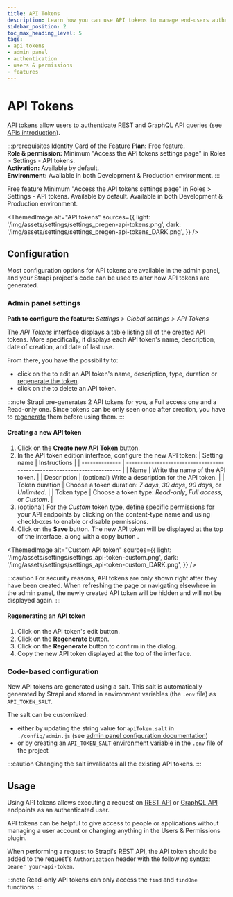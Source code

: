 ```yaml
---
title: API Tokens
description: Learn how you can use API tokens to manage end-users authentication.
sidebar_position: 2
toc_max_heading_level: 5
tags:
- api tokens
- admin panel
- authentication
- users & permissions
- features
---
```


# API Tokens

API tokens allow users to authenticate REST and GraphQL API queries (see [APIs introduction](/cms/api/content-api)).

:::prerequisites Identity Card of the Feature
<Icon name="credit-card"/> **Plan:** Free feature. <br/>
<Icon name="user"/> **Role & permission:** Minimum "Access the API tokens settings page" in Roles > Settings - API tokens. <br/>
<Icon name="toggle-left"/> **Activation:** Available by default. <br/>
<Icon name="laptop"/> **Environment:** Available in both Development & Production environment.
:::

<IdentityCard>
  <IdentityCardItem icon="layout" title="PLAN">
    Free feature
  </IdentityCardItem>
  
  <IdentityCardItem icon="user-gear" title="ROLE AND PERMISSION">
    Minimum "Access the API tokens settings page" in Roles > Settings - API tokens.
  </IdentityCardItem>
  
  <IdentityCardItem icon="power" title="ACTIVATION">
    Available by default.
  </IdentityCardItem>
  
  <IdentityCardItem icon="cloud" title="ENVIRONMENT">
    Available in both Development & Production environment.
  </IdentityCardItem>
</IdentityCard>

<ThemedImage
  alt="API tokens"
  sources={{
    light: '/img/assets/settings/settings_pregen-api-tokens.png',
    dark: '/img/assets/settings/settings_pregen-api-tokens_DARK.png',
  }}
/>

## Configuration

Most configuration options for API tokens are available in the admin panel, and your Strapi project's code can be used to alter how API tokens are generated.

### Admin panel settings

**Path to configure the feature:** <Icon name="gear-six" /> *Settings > Global settings > API Tokens*

The *API Tokens* interface displays a table listing all of the created API tokens. More specifically, it displays each API token's name, description, date of creation, and date of last use.

From there, you have the possibility to:

- click on the <Icon name="pencil-simple" /> to edit an API token's name, description, type, duration or [regenerate the token](#regenerating-an-api-token).
- click on the <Icon name="trash" /> to delete an API token.

:::note
Strapi pre-generates 2 API tokens for you, a Full access one and a Read-only one. Since tokens can be only seen once after creation, you have to [regenerate](#regenerating-an-api-token) them before using them.
:::

#### Creating a new API token

1. Click on the **Create new API Token** button.
2. In the API token edition interface, configure the new API token:
    | Setting name   | Instructions                                                             |
    | -------------- | ------------------------------------------------------------------------ |
    | Name           | Write the name of the API token.                                         |
    | Description    | (optional) Write a description for the API token.                        |
    | Token duration | Choose a token duration: *7 days*, *30 days*, *90 days*, or *Unlimited*. |
    | Token type     | Choose a token type: *Read-only*, *Full access*, or *Custom*.            |
3. (optional) For the *Custom* token type, define specific permissions for your API endpoints by clicking on the content-type name and using checkboxes to enable or disable permissions.
4. Click on the **Save** button. The new API token will be displayed at the top of the interface, along with a copy button <Icon name="copy" />.

<ThemedImage
  alt="Custom API token"
  sources={{
    light: '/img/assets/settings/settings_api-token-custom.png',
    dark: '/img/assets/settings/settings_api-token-custom_DARK.png',
  }}
/>

:::caution
For security reasons, API tokens are only shown right after they have been created. When refreshing the page or navigating elsewhere in the admin panel, the newly created API token will be hidden and will not be displayed again.
:::

#### Regenerating an API token

1. Click on the API token's edit button.
2. Click on the **Regenerate** button.
3. Click on the **Regenerate** button to confirm in the dialog.
4. Copy the new API token displayed at the top of the interface.

### Code-based configuration

New API tokens are generated using a salt. This salt is automatically generated by Strapi and stored in environment variables (the `.env` file) as `API_TOKEN_SALT`.

The salt can be customized:

- either by updating the string value for `apiToken.salt` in `./config/admin.js` (see [admin panel configuration documentation](/cms/configurations/admin-panel))
- or by creating an `API_TOKEN_SALT` [environment variable](/cms/configurations/environment#strapi) in the `.env` file of the project

:::caution
Changing the salt invalidates all the existing API tokens.
:::

## Usage

Using API tokens allows executing a request on [REST API](/cms/api/rest) or [GraphQL API](/cms/api/graphql) endpoints as an authenticated user.

API tokens can be helpful to give access to people or applications without managing a user account or changing anything in the Users & Permissions plugin.

When performing a request to Strapi's REST API, the API token should be added to the request's `Authorization` header with the following syntax: `bearer your-api-token`.

:::note
Read-only API tokens can only access the `find` and `findOne` functions.
:::
